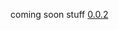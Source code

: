 coming soon stuff
<a href="https://badgeminer2dev.github.io/dungon-crawler-game/commingsoon/0.0.2">0.0.2</a>
